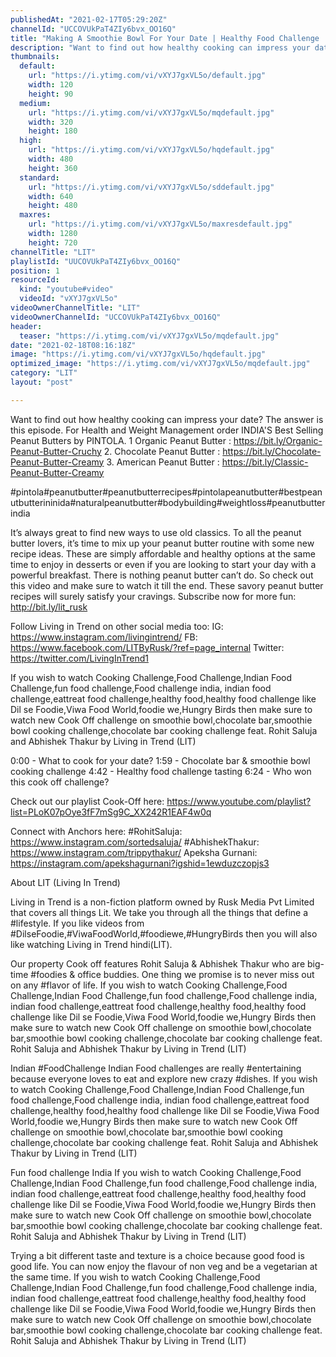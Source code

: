 ```yaml
---
publishedAt: "2021-02-17T05:29:20Z"
channelId: "UCCOVUkPaT4ZIy6bvx_OO16Q"
title: "Making A Smoothie Bowl For Your Date | Healthy Food Challenge | Cook Off #25"
description: "Want to find out how healthy cooking can impress your date? The answer is this episode.\nFor Health and Weight Management order INDIA'S Best Selling Peanut Butters by PINTOLA. \n1 Organic Peanut Butter : https://bit.ly/Organic-Peanut-Butter-Cruchy\n2. Chocolate Peanut Butter : https://bit.ly/Chocolate-Peanut-Butter-Creamy\n3. American Peanut Butter : https://bit.ly/Classic-Peanut-Butter-Creamy\n \n#pintola#peanutbutter#peanutbutterrecipes#pintolapeanutbutter#bestpeanutbutterininida#naturalpeanutbutter#bodybuilding#weightloss#peanutbutterindia\n \n\nIt’s always great to find new ways to use old classics. To all the peanut butter lovers, it’s time to mix up your peanut butter routine with some new recipe ideas. These are simply affordable and healthy options at the same time to enjoy in desserts or even if you are looking to start your day with a powerful breakfast.\nThere is nothing peanut butter can’t do. So check out this video and make sure to watch it till the end. These savory peanut butter recipes will surely satisfy your cravings. Subscribe now for more fun: http://bit.ly/lit_rusk\n\nFollow Living in Trend on other social media too:\nIG: https://www.instagram.com/livingintrend/\nFB: https://www.facebook.com/LITByRusk/?ref=page_internal \nTwitter: https://twitter.com/LivingInTrend1\n\nIf you wish to watch  Cooking Challenge,Food Challenge,Indian Food Challenge,fun food challenge,Food challenge india, indian food challenge,eattreat food challenge,healthy food,healthy food challenge like  Dil se Foodie,Viwa Food World,foodie we,Hungry Birds then make sure to watch new Cook Off challenge on smoothie bowl,chocolate bar,smoothie bowl cooking challenge,chocolate bar cooking challenge feat.  Rohit Saluja and Abhishek Thakur by Living in Trend (LIT)\n\n0:00 - What to cook for your date?\n1:59 -  Chocolate bar & smoothie bowl cooking challenge\n4:42 - Healthy food challenge tasting\n6:24 - Who won this cook off challenge?\n\nCheck out our playlist Cook-Off here: https://www.youtube.com/playlist?list=PLoK07pOye3fF7mSg9C_XX242R1EAF4w0q\n\nConnect with Anchors here:\n#RohitSaluja: https://www.instagram.com/sortedsaluja/\n#AbhishekThakur: https://www.instagram.com/trippythakur/\nApeksha Gurnani: https://instagram.com/apekshagurnani?igshid=1ewduzczopjs3\n\n\nAbout LIT (Living In Trend)\n\nLiving in Trend is a non-fiction platform owned by Rusk Media Pvt Limited that covers all things Lit. We take you through all the things that define a #lifestyle. If you like videos from #DilseFoodie,#ViwaFoodWorld,#foodiewe,#HungryBirds then you will also like watching Living in Trend hindi(LIT).\n\nOur property Cook off features Rohit Saluja & Abhishek Thakur who are big-time #foodies & office buddies. One thing we promise is to never miss out on any #flavor of life. If you wish to watch  Cooking Challenge,Food Challenge,Indian Food Challenge,fun food challenge,Food challenge india, indian food challenge,eattreat food challenge,healthy food,healthy food challenge like  Dil se Foodie,Viwa Food World,foodie we,Hungry Birds then make sure to watch new Cook Off challenge on smoothie bowl,chocolate bar,smoothie bowl cooking challenge,chocolate bar cooking challenge feat.  Rohit Saluja and Abhishek Thakur by Living in Trend (LIT)\n\nIndian #FoodChallenge\nIndian Food challenges are really #entertaining because everyone loves to eat and explore new crazy #dishes. If you wish to watch  Cooking Challenge,Food Challenge,Indian Food Challenge,fun food challenge,Food challenge india, indian food challenge,eattreat food challenge,healthy food,healthy food challenge like  Dil se Foodie,Viwa Food World,foodie we,Hungry Birds then make sure to watch new Cook Off challenge on smoothie bowl,chocolate bar,smoothie bowl cooking challenge,chocolate bar cooking challenge feat.  Rohit Saluja and Abhishek Thakur by Living in Trend (LIT)\n\nFun food challenge India \nIf you wish to watch  Cooking Challenge,Food Challenge,Indian Food Challenge,fun food challenge,Food challenge india, indian food challenge,eattreat food challenge,healthy food,healthy food challenge like  Dil se Foodie,Viwa Food World,foodie we,Hungry Birds then make sure to watch new Cook Off challenge on smoothie bowl,chocolate bar,smoothie bowl cooking challenge,chocolate bar cooking challenge feat.  Rohit Saluja and Abhishek Thakur by Living in Trend (LIT)\n\nTrying a bit different taste and texture is a choice because good food is good life. You can now enjoy the flavour of non veg and be a vegetarian at the same time. If you wish to watch  Cooking Challenge,Food Challenge,Indian Food Challenge,fun food challenge,Food challenge india, indian food challenge,eattreat food challenge,healthy food,healthy food challenge like  Dil se Foodie,Viwa Food World,foodie we,Hungry Birds then make sure to watch new Cook Off challenge on smoothie bowl,chocolate bar,smoothie bowl cooking challenge,chocolate bar cooking challenge feat.  Rohit Saluja and Abhishek Thakur by Living in Trend (LIT)"
thumbnails:
  default:
    url: "https://i.ytimg.com/vi/vXYJ7gxVL5o/default.jpg"
    width: 120
    height: 90
  medium:
    url: "https://i.ytimg.com/vi/vXYJ7gxVL5o/mqdefault.jpg"
    width: 320
    height: 180
  high:
    url: "https://i.ytimg.com/vi/vXYJ7gxVL5o/hqdefault.jpg"
    width: 480
    height: 360
  standard:
    url: "https://i.ytimg.com/vi/vXYJ7gxVL5o/sddefault.jpg"
    width: 640
    height: 480
  maxres:
    url: "https://i.ytimg.com/vi/vXYJ7gxVL5o/maxresdefault.jpg"
    width: 1280
    height: 720
channelTitle: "LIT"
playlistId: "UUCOVUkPaT4ZIy6bvx_OO16Q"
position: 1
resourceId:
  kind: "youtube#video"
  videoId: "vXYJ7gxVL5o"
videoOwnerChannelTitle: "LIT"
videoOwnerChannelId: "UCCOVUkPaT4ZIy6bvx_OO16Q"
header:
  teaser: "https://i.ytimg.com/vi/vXYJ7gxVL5o/mqdefault.jpg"
date: "2021-02-18T08:16:18Z"
image: "https://i.ytimg.com/vi/vXYJ7gxVL5o/hqdefault.jpg"
optimized_image: "https://i.ytimg.com/vi/vXYJ7gxVL5o/mqdefault.jpg"
category: "LIT"
layout: "post"

---
```

Want to find out how healthy cooking can impress your date? The answer is this episode.
For Health and Weight Management order INDIA'S Best Selling Peanut Butters by PINTOLA. 
1 Organic Peanut Butter : https://bit.ly/Organic-Peanut-Butter-Cruchy
2. Chocolate Peanut Butter : https://bit.ly/Chocolate-Peanut-Butter-Creamy
3. American Peanut Butter : https://bit.ly/Classic-Peanut-Butter-Creamy
 
#pintola#peanutbutter#peanutbutterrecipes#pintolapeanutbutter#bestpeanutbutterininida#naturalpeanutbutter#bodybuilding#weightloss#peanutbutterindia
 

It’s always great to find new ways to use old classics. To all the peanut butter lovers, it’s time to mix up your peanut butter routine with some new recipe ideas. These are simply affordable and healthy options at the same time to enjoy in desserts or even if you are looking to start your day with a powerful breakfast.
There is nothing peanut butter can’t do. So check out this video and make sure to watch it till the end. These savory peanut butter recipes will surely satisfy your cravings. Subscribe now for more fun: http://bit.ly/lit_rusk

Follow Living in Trend on other social media too:
IG: https://www.instagram.com/livingintrend/
FB: https://www.facebook.com/LITByRusk/?ref=page_internal 
Twitter: https://twitter.com/LivingInTrend1

If you wish to watch  Cooking Challenge,Food Challenge,Indian Food Challenge,fun food challenge,Food challenge india, indian food challenge,eattreat food challenge,healthy food,healthy food challenge like  Dil se Foodie,Viwa Food World,foodie we,Hungry Birds then make sure to watch new Cook Off challenge on smoothie bowl,chocolate bar,smoothie bowl cooking challenge,chocolate bar cooking challenge feat.  Rohit Saluja and Abhishek Thakur by Living in Trend (LIT)

0:00 - What to cook for your date?
1:59 -  Chocolate bar & smoothie bowl cooking challenge
4:42 - Healthy food challenge tasting
6:24 - Who won this cook off challenge?

Check out our playlist Cook-Off here: https://www.youtube.com/playlist?list=PLoK07pOye3fF7mSg9C_XX242R1EAF4w0q

Connect with Anchors here:
#RohitSaluja: https://www.instagram.com/sortedsaluja/
#AbhishekThakur: https://www.instagram.com/trippythakur/
Apeksha Gurnani: https://instagram.com/apekshagurnani?igshid=1ewduzczopjs3


About LIT (Living In Trend)

Living in Trend is a non-fiction platform owned by Rusk Media Pvt Limited that covers all things Lit. We take you through all the things that define a #lifestyle. If you like videos from #DilseFoodie,#ViwaFoodWorld,#foodiewe,#HungryBirds then you will also like watching Living in Trend hindi(LIT).

Our property Cook off features Rohit Saluja & Abhishek Thakur who are big-time #foodies & office buddies. One thing we promise is to never miss out on any #flavor of life. If you wish to watch  Cooking Challenge,Food Challenge,Indian Food Challenge,fun food challenge,Food challenge india, indian food challenge,eattreat food challenge,healthy food,healthy food challenge like  Dil se Foodie,Viwa Food World,foodie we,Hungry Birds then make sure to watch new Cook Off challenge on smoothie bowl,chocolate bar,smoothie bowl cooking challenge,chocolate bar cooking challenge feat.  Rohit Saluja and Abhishek Thakur by Living in Trend (LIT)

Indian #FoodChallenge
Indian Food challenges are really #entertaining because everyone loves to eat and explore new crazy #dishes. If you wish to watch  Cooking Challenge,Food Challenge,Indian Food Challenge,fun food challenge,Food challenge india, indian food challenge,eattreat food challenge,healthy food,healthy food challenge like  Dil se Foodie,Viwa Food World,foodie we,Hungry Birds then make sure to watch new Cook Off challenge on smoothie bowl,chocolate bar,smoothie bowl cooking challenge,chocolate bar cooking challenge feat.  Rohit Saluja and Abhishek Thakur by Living in Trend (LIT)

Fun food challenge India 
If you wish to watch  Cooking Challenge,Food Challenge,Indian Food Challenge,fun food challenge,Food challenge india, indian food challenge,eattreat food challenge,healthy food,healthy food challenge like  Dil se Foodie,Viwa Food World,foodie we,Hungry Birds then make sure to watch new Cook Off challenge on smoothie bowl,chocolate bar,smoothie bowl cooking challenge,chocolate bar cooking challenge feat.  Rohit Saluja and Abhishek Thakur by Living in Trend (LIT)

Trying a bit different taste and texture is a choice because good food is good life. You can now enjoy the flavour of non veg and be a vegetarian at the same time. If you wish to watch  Cooking Challenge,Food Challenge,Indian Food Challenge,fun food challenge,Food challenge india, indian food challenge,eattreat food challenge,healthy food,healthy food challenge like  Dil se Foodie,Viwa Food World,foodie we,Hungry Birds then make sure to watch new Cook Off challenge on smoothie bowl,chocolate bar,smoothie bowl cooking challenge,chocolate bar cooking challenge feat.  Rohit Saluja and Abhishek Thakur by Living in Trend (LIT)